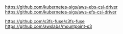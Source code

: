 https://github.com/kubernetes-sigs/aws-ebs-csi-driver
https://github.com/kubernetes-sigs/aws-efs-csi-driver

https://github.com/s3fs-fuse/s3fs-fuse
https://github.com/awslabs/mountpoint-s3
